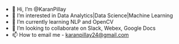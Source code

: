 - 👋 Hi, I’m @KaranPillay
- 👀 I’m interested in Data Analytics|Data Science|Machine Learning 
- 🌱 I’m currently learning NLP and OpenCV
- 💞️ I’m looking to collaborate on Slack, Webex, Google Docs
- 📫 How to email me - karanpillay24@gmail.com

<!---
KaranPillay/KaranPillay is a ✨ special ✨ repository because its `README.md` (this file) appears on your GitHub profile.
You can click the Preview link to take a look at your changes.
--->
